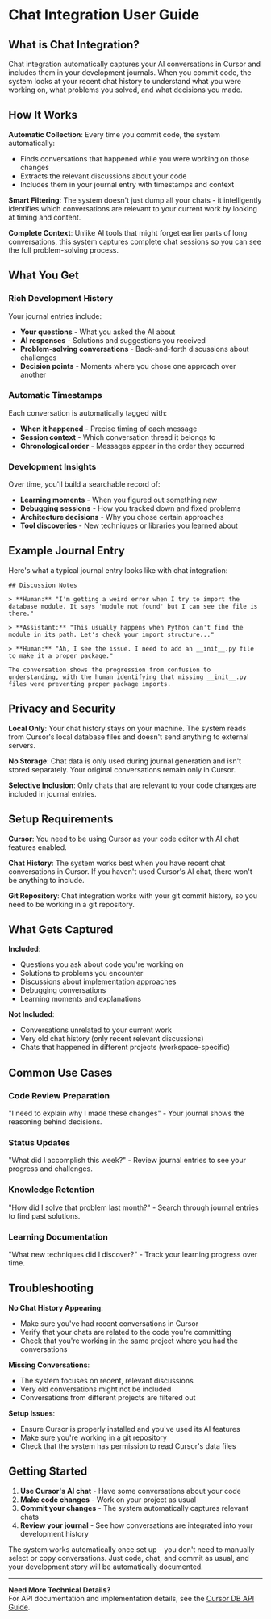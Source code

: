 # Chat Integration User Guide

## What is Chat Integration?

Chat integration automatically captures your AI conversations in Cursor and includes them in your development journals. When you commit code, the system looks at your recent chat history to understand what you were working on, what problems you solved, and what decisions you made.

## How It Works

**Automatic Collection**: Every time you commit code, the system automatically:
- Finds conversations that happened while you were working on those changes
- Extracts the relevant discussions about your code
- Includes them in your journal entry with timestamps and context

**Smart Filtering**: The system doesn't just dump all your chats - it intelligently identifies which conversations are relevant to your current work by looking at timing and content.

**Complete Context**: Unlike AI tools that might forget earlier parts of long conversations, this system captures complete chat sessions so you can see the full problem-solving process.

## What You Get

### Rich Development History
Your journal entries include:
- **Your questions** - What you asked the AI about
- **AI responses** - Solutions and suggestions you received  
- **Problem-solving conversations** - Back-and-forth discussions about challenges
- **Decision points** - Moments where you chose one approach over another

### Automatic Timestamps
Each conversation is automatically tagged with:
- **When it happened** - Precise timing of each message
- **Session context** - Which conversation thread it belongs to
- **Chronological order** - Messages appear in the order they occurred

### Development Insights
Over time, you'll build a searchable record of:
- **Learning moments** - When you figured out something new
- **Debugging sessions** - How you tracked down and fixed problems
- **Architecture decisions** - Why you chose certain approaches
- **Tool discoveries** - New techniques or libraries you learned about

## Example Journal Entry

Here's what a typical journal entry looks like with chat integration:

```
## Discussion Notes

> **Human:** "I'm getting a weird error when I try to import the database module. It says 'module not found' but I can see the file is there."

> **Assistant:** "This usually happens when Python can't find the module in its path. Let's check your import structure..."

> **Human:** "Ah, I see the issue. I need to add an __init__.py file to make it a proper package."

The conversation shows the progression from confusion to understanding, with the human identifying that missing __init__.py files were preventing proper package imports.
```

## Privacy and Security

**Local Only**: Your chat history stays on your machine. The system reads from Cursor's local database files and doesn't send anything to external servers.

**No Storage**: Chat data is only used during journal generation and isn't stored separately. Your original conversations remain only in Cursor.

**Selective Inclusion**: Only chats that are relevant to your code changes are included in journal entries.

## Setup Requirements

**Cursor**: You need to be using Cursor as your code editor with AI chat features enabled.

**Chat History**: The system works best when you have recent chat conversations in Cursor. If you haven't used Cursor's AI chat, there won't be anything to include.

**Git Repository**: Chat integration works with your git commit history, so you need to be working in a git repository.

## What Gets Captured

**Included**:
- Questions you ask about code you're working on
- Solutions to problems you encounter
- Discussions about implementation approaches
- Debugging conversations
- Learning moments and explanations

**Not Included**:
- Conversations unrelated to your current work
- Very old chat history (only recent relevant discussions)
- Chats that happened in different projects (workspace-specific)

## Common Use Cases

### Code Review Preparation
"I need to explain why I made these changes" - Your journal shows the reasoning behind decisions.

### Status Updates
"What did I accomplish this week?" - Review journal entries to see your progress and challenges.

### Knowledge Retention
"How did I solve that problem last month?" - Search through journal entries to find past solutions.

### Learning Documentation
"What new techniques did I discover?" - Track your learning progress over time.

## Troubleshooting

**No Chat History Appearing**:
- Make sure you've had recent conversations in Cursor
- Verify that your chats are related to the code you're committing
- Check that you're working in the same project where you had the conversations

**Missing Conversations**:
- The system focuses on recent, relevant discussions
- Very old conversations might not be included
- Conversations from different projects are filtered out

**Setup Issues**:
- Ensure Cursor is properly installed and you've used its AI features
- Make sure you're working in a git repository
- Check that the system has permission to read Cursor's data files

## Getting Started

1. **Use Cursor's AI chat** - Have some conversations about your code
2. **Make code changes** - Work on your project as usual
3. **Commit your changes** - The system automatically captures relevant chats
4. **Review your journal** - See how conversations are integrated into your development history

The system works automatically once set up - you don't need to manually select or copy conversations. Just code, chat, and commit as usual, and your development story will be automatically documented.

---

**Need More Technical Details?**  
For API documentation and implementation details, see the [Cursor DB API Guide](cursor-db-api-guide.md). 